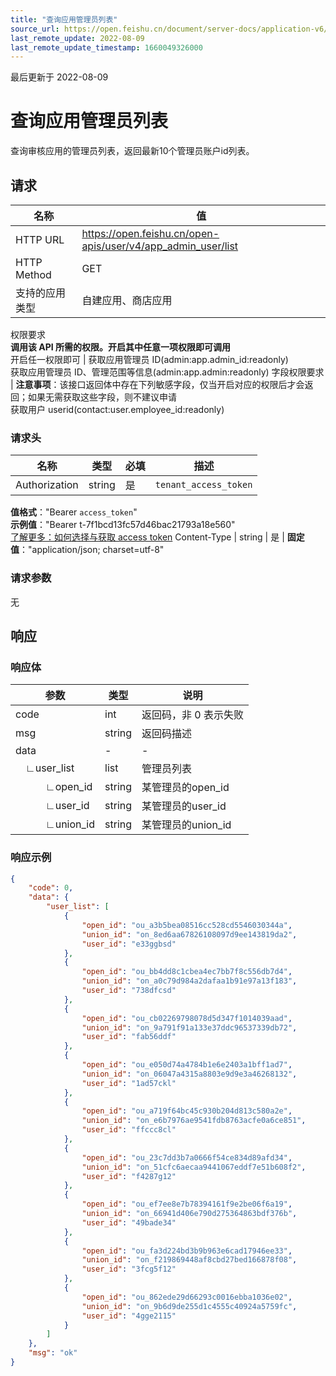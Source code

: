```yaml
---
title: "查询应用管理员列表"
source_url: https://open.feishu.cn/document/server-docs/application-v6/admin/query-app-administrator-list
last_remote_update: 2022-08-09
last_remote_update_timestamp: 1660049326000
---
```

最后更新于 2022-08-09

# 查询应用管理员列表
查询审核应用的管理员列表，返回最新10个管理员账户id列表。

## 请求
名称 | 值
---|---
HTTP URL | https://open.feishu.cn/open-apis/user/v4/app_admin_user/list
HTTP Method | GET
支持的应用类型 | 自建应用、商店应用
权限要求  
 **调用该 API 所需的权限。开启其中任意一项权限即可调用**  
开启任一权限即可 | 获取应用管理员 ID(admin:app.admin_id:readonly)  
获取应用管理员 ID、管理范围等信息(admin:app.admin:readonly)
字段权限要求 | **注意事项**：该接口返回体中存在下列敏感字段，仅当开启对应的权限后才会返回；如果无需获取这些字段，则不建议申请  
获取用户 userid(contact:user.employee_id:readonly)

### 请求头

名称 | 类型 | 必填 | 描述
--- | --- | --- | ---
Authorization | string | 是 | `tenant_access_token`  
**值格式**："Bearer `access_token`"  
**示例值**："Bearer t-7f1bcd13fc57d46bac21793a18e560"  
 [了解更多：如何选择与获取 access token](https://open.feishu.cn/document/uAjLw4CM/ugTN1YjL4UTN24CO1UjN/trouble-shooting/how-to-choose-which-type-of-token-to-use)
Content-Type | string | 是 | **固定值**："application/json; charset=utf-8"

### 请求参数
无

## 响应

### 响应体
|参数|类型|说明|
|-|-|-|
|code |int| 返回码，非 0 表示失败|
|msg  |string| 返回码描述|
|data | - | -|
|&emsp;∟user_list|list| 管理员列表|
|&emsp;&emsp;&emsp;∟open_id|string| 某管理员的open_id|
|&emsp;&emsp;&emsp;∟user_id|string| 某管理员的user_id|
|&emsp;&emsp;&emsp;∟union_id|string| 某管理员的union_id|               
### 响应示例
```json
{
    "code": 0,
    "data": {
        "user_list": [
            {
                "open_id": "ou_a3b5bea08516cc528cd5546030344a",
                "union_id": "on_8ed6aa67826108097d9ee143819da2",
                "user_id": "e33ggbsd"
            },
            {
                "open_id": "ou_bb4dd8c1cbea4ec7bb7f8c556db7d4",
                "union_id": "on_a0c79d984a2dafaa1b91e97a13f183",
                "user_id": "738dfcsd"
            },
            {
                "open_id": "ou_cb02269798078d5d347f1014039aad",
                "union_id": "on_9a791f91a133e37ddc96537339db72",
                "user_id": "fab56ddf"
            },
            {
                "open_id": "ou_e050d74a4784b1e6e2403a1bff1ad7",
                "union_id": "on_06047a4315a8803e9d9e3a46268132",
                "user_id": "1ad57ckl"
            },
            {
                "open_id": "ou_a719f64bc45c930b204d813c580a2e",
                "union_id": "on_e6b7976ae9541fdb8763acfe0a6ce851",
                "user_id": "ffccc8cl"
            },
            {
                "open_id": "ou_23c7dd3b7a0666f54ce834d89afd34",
                "union_id": "on_51cfc6aecaa9441067eddf7e51b608f2",
                "user_id": "f4287g12"
            },
            {
                "open_id": "ou_ef7ee8e7b78394161f9e2be06f6a19",
                "union_id": "on_66941d406e790d275364863bdf376b",
                "user_id": "49bade34"
            },
            {
                "open_id": "ou_fa3d224bd3b9b963e6cad17946ee33",
                "union_id": "on_f219869448af8cbd27bed166878f08",
                "user_id": "3fcg5f12"
            },
            {
                "open_id": "ou_862ede29d66293c0016ebba1036e02",
                "union_id": "on_9b6d9de255d1c4555c40924a5759fc",
                "user_id": "4gge2115"
            }
        ]
    },
    "msg": "ok"
}
```

